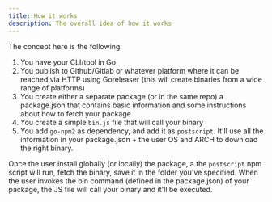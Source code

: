 ```yaml
---
title: How it works
description: The overall idea of how it works
---
```


The concept here is the following:

1. You have your CLI/tool in Go
1. You publish to Github/Gitlab or whatever platform where it can be reached via HTTP using Goreleaser <!-- Link --> (this will create binaries from a wide range of platforms)
1. You create either a separate package (or in the same repo) a package.json that contains basic information and some instructions about how to fetch your package
1. You create a simple `bin.js` file that will call your binary
1. You add `go-npm2` as dependency, and add it as `postscript`. It'll use all the information in your package.json + the user OS and ARCH to download the right binary.

Once the user install globally (or locally) the package, a the `postscript` npm script will run, fetch the binary, save it in the folder you've specified. When the user invokes the bin command (defined in the package.json) of your package, the JS file will call your binary and it'll be executed.
